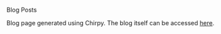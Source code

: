 Blog Posts

Blog page generated using Chirpy. The blog itself can be accessed [here](https://lincoln-yuji.github.io/).